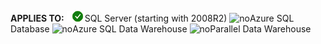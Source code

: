 <Token>**APPLIES TO:** ![yes](media/yes.png)SQL Server (starting with 2008R2) ![no](media/no.png)Azure SQL Database ![no](media/no.png)Azure SQL Data Warehouse ![no](media/no.png)Parallel Data Warehouse </Token>
